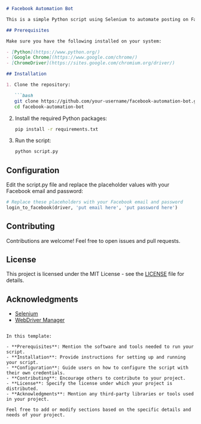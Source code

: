 ```markdown
# Facebook Automation Bot

This is a simple Python script using Selenium to automate posting on Facebook.

## Prerequisites

Make sure you have the following installed on your system:

- [Python](https://www.python.org/)
- [Google Chrome](https://www.google.com/chrome/)
- [ChromeDriver](https://sites.google.com/chromium.org/driver/)

## Installation

1. Clone the repository:

   ```bash
   git clone https://github.com/your-username/facebook-automation-bot.git
   cd facebook-automation-bot
   ```

2. Install the required Python packages:

   ```bash
   pip install -r requirements.txt
   ```

3. Run the script:

   ```bash
   python script.py
   ```

## Configuration

Edit the script.py file and replace the placeholder values with your Facebook email and password:

```python
# Replace these placeholders with your Facebook email and password
login_to_facebook(driver, 'put email here', 'put password here')
```

## Contributing

Contributions are welcome! Feel free to open issues and pull requests.

## License

This project is licensed under the MIT License - see the [LICENSE](LICENSE) file for details.

## Acknowledgments

- [Selenium](https://www.selenium.dev/)
- [WebDriver Manager](https://github.com/SergeyPirogov/webdriver_manager)

```

In this template:

- **Prerequisites**: Mention the software and tools needed to run your script.
- **Installation**: Provide instructions for setting up and running your script.
- **Configuration**: Guide users on how to configure the script with their own credentials.
- **Contributing**: Encourage others to contribute to your project.
- **License**: Specify the license under which your project is distributed.
- **Acknowledgments**: Mention any third-party libraries or tools used in your project.

Feel free to add or modify sections based on the specific details and needs of your project.
